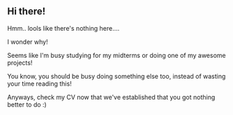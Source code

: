 ## Hi there!

Hmm.. lools like there's nothing here....

I wonder why!

Seems like I'm busy studying for my midterms or doing one of my awesome projects!

You know, you should be busy doing something else too, instead of wasting your time reading this!

Anyways, check my CV now that we've established that you got nothing better to do :)
